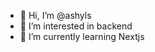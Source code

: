 - 👋 Hi, I’m @ashyls
- 👀 I’m interested in backend
- 🌱 I’m currently learning Nextjs

<!---
ashyls/ashyls is a ✨ special ✨ repository because its `README.md` (this file) appears on your GitHub profile.
You can click the Preview link to take a look at your changes.
--->
